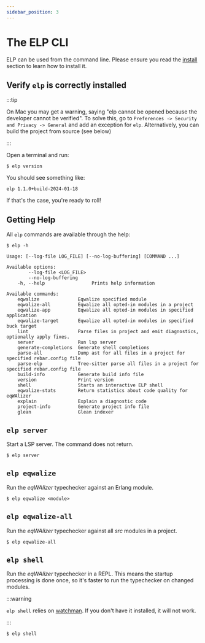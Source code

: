 ```yaml
---
sidebar_position: 3
---
```


# The ELP CLI

ELP can be used from the command line. Please ensure you read the [install](install.md) section to learn how to install it.

## Verify `elp` is correctly installed

:::tip

On Mac you may get a warning, saying "elp cannot be opened because the developer cannot be verified". To solve this, go to `Preferences -> Security and Privacy -> General` and add an exception for `elp`. Alternatively, you can build the project from source (see below)

:::

Open a terminal and run:

```
$ elp version
```

You should see something like:

```
elp 1.1.0+build-2024-01-18
```

If that's the case, you're ready to roll!

## Getting Help

All `elp` commands are available through the help:

```
$ elp -h

Usage: [--log-file LOG_FILE] [--no-log-buffering] [COMMAND ...]

Available options:
        --log-file <LOG_FILE>
        --no-log-buffering
    -h, --help                 Prints help information

Available commands:
    eqwalize              Eqwalize specified module
    eqwalize-all          Eqwalize all opted-in modules in a project
    eqwalize-app          Eqwalize all opted-in modules in specified application
    eqwalize-target       Eqwalize all opted-in modules in specified buck target
    lint                  Parse files in project and emit diagnostics, optionally apply fixes.
    server                Run lsp server
    generate-completions  Generate shell completions
    parse-all             Dump ast for all files in a project for specified rebar.config file
    parse-elp             Tree-sitter parse all files in a project for specified rebar.config file
    build-info            Generate build info file
    version               Print version
    shell                 Starts an interactive ELP shell
    eqwalize-stats        Return statistics about code quality for eqWAlizer
    explain               Explain a diagnostic code
    project-info          Generate project info file
    glean                 Glean indexer
```

## `elp server`

Start a LSP server. The command does not return.

```
$ elp server
```

## `elp eqwalize`

Run the _eqWAlizer_ typechecker against an Erlang module.

```
$ elp eqwalize <module>
```

## `elp eqwalize-all`

Run the _eqWAlizer_ typechecker against all _src_ modules in a project.

```
$ elp eqwalize-all
```

## `elp shell`

Run the _eqWAlizer_ typechecker in a REPL. This means the startup processing is done
once, so it's faster to run the typechecker on changed modules.

:::warning

`elp shell` relies on [watchman](https://facebook.github.io/watchman/). If you don't have it installed, it will not work.

:::

```
$ elp shell
```
